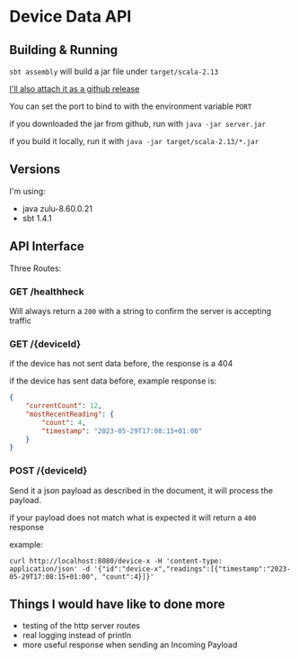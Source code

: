 # Device Data API

## Building & Running

`sbt assembly` will build a jar file under `target/scala-2.13`

[I'll also attach it as a github release](https://github.com/nickfun/device-data-api/releases)

You can set the port to bind to with the environment variable `PORT` 

if you downloaded the jar from github, run with `java -jar server.jar`

if you build it locally, run it with `java -jar target/scala-2.13/*.jar`

## Versions

I'm using:

- java zulu-8.60.0.21
- sbt 1.4.1

## API Interface

Three Routes:

### GET /healthheck

Will always return a `200` with a string to confirm the server is accepting traffic

### GET /{deviceId}

if the device has not sent data before, the response is a 404

if the device has sent data before, example response is:

```json
{
    "currentCount": 12,
    "mostRecentReading": {
        "count": 4,
        "timestamp": "2023-05-29T17:08:15+01:00"
    }
}
```

### POST /{deviceId}

Send it a json payload as described in the document, it will process the payload.

if your payload does not match what is expected it will return a `400` response

example:

```
curl http://localhost:8080/device-x -H 'content-type: application/json' -d '{"id":"device-x","readings":[{"timestamp":"2023-05-29T17:08:15+01:00", "count":4}]}'
```

## Things I would have like to done more

- testing of the http server routes
- real logging instead of println
- more useful response when sending an Incoming Payload